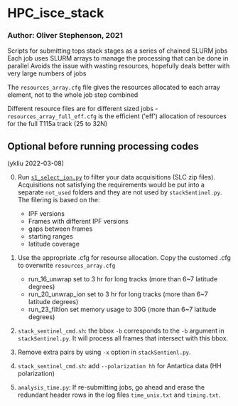 # HPC_isce_stack


### Author: Oliver Stephenson, 2021


Scripts for submitting tops stack stages as a series of chained SLURM jobs
Each job uses SLURM arrays to manage the processing that can be done in parallel
Avoids the issue with wasting resources, hopefully deals better with very large numbers of jobs

The `resources_array.cfg` file gives the resources allocated to each array element, not to the whole job step combined

Different resource files are for different sized jobs - `resources_array_full_eff.cfg` is the efficient ('eff') allocation of resources for the full T115a track (25 to 32N)


## Optional before running processing codes
(ykliu 2022-03-08)

0. Run [`s1_select_ion.py`](https://github.com/isce-framework/isce2/tree/main/contrib/stack/topsStack#1-select-the-usable-acquistions) to filter your data acquisitions (SLC zip files). Acquisitions not satisfying the requirements would be put into a separate `not_used` folders and they are not used by `stackSentinel.py`. The filering is based on the:
    + IPF versions
    + Frames with different IPF versions
    + gaps between frames
    + starting ranges
    + latitude coverage

1. Use the appropriate .cfg for resourse allocation. Copy the customed .cfg to overwrite `resources_array.cfg`
    + run_16_unwrap         set to 3 hr for long tracks (more than 6~7 latitude degrees)
    + run_20_unwrap_ion     set to 3 hr for long tracks (more than 6~7 latitude degrees)
    + run_23_filtIon        set memory usage to 30G     (more than 6~7 latitude degrees)

2. `stack_sentinel_cmd.sh`: the bbox `-b` corresponds to the `-b` argument in `stackSentinel.py`. It will process all frames that intersect with this bbox.

3. Remove extra pairs by using `-x` option in `stackSentienl.py`.

4. `stack_sentinel_cmd.sh`: add  `--polarization hh` for Antartica data (HH polarization)

5. `analysis_time.py`: If re-submitting jobs, go ahead and erase the redundant header rows in the log files `time_unix.txt` and `timing.txt`.

